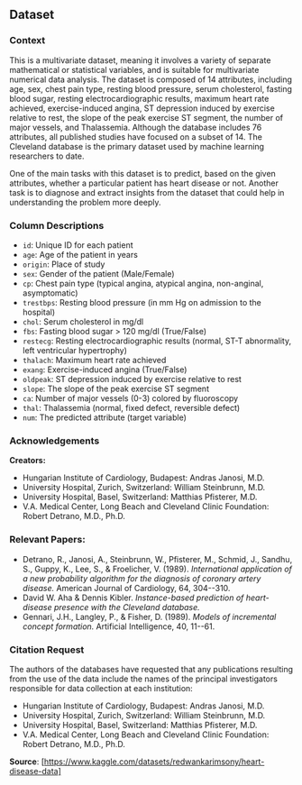 ## Dataset

### Context
This is a multivariate dataset, meaning it involves a variety of separate mathematical or statistical variables, and is suitable for multivariate numerical data analysis. The dataset is composed of 14 attributes, including age, sex, chest pain type, resting blood pressure, serum cholesterol, fasting blood sugar, resting electrocardiographic results, maximum heart rate achieved, exercise-induced angina, ST depression induced by exercise relative to rest, the slope of the peak exercise ST segment, the number of major vessels, and Thalassemia. Although the database includes 76 attributes, all published studies have focused on a subset of 14. The Cleveland database is the primary dataset used by machine learning researchers to date.

One of the main tasks with this dataset is to predict, based on the given attributes, whether a particular patient has heart disease or not. Another task is to diagnose and extract insights from the dataset that could help in understanding the problem more deeply.

### Column Descriptions
- `id`: Unique ID for each patient
- `age`: Age of the patient in years
- `origin`: Place of study
- `sex`: Gender of the patient (Male/Female)
- `cp`: Chest pain type (typical angina, atypical angina, non-anginal, asymptomatic)
- `trestbps`: Resting blood pressure (in mm Hg on admission to the hospital)
- `chol`: Serum cholesterol in mg/dl
- `fbs`: Fasting blood sugar > 120 mg/dl (True/False)
- `restecg`: Resting electrocardiographic results (normal, ST-T abnormality, left ventricular hypertrophy)
- `thalach`: Maximum heart rate achieved
- `exang`: Exercise-induced angina (True/False)
- `oldpeak`: ST depression induced by exercise relative to rest
- `slope`: The slope of the peak exercise ST segment
- `ca`: Number of major vessels (0-3) colored by fluoroscopy
- `thal`: Thalassemia (normal, fixed defect, reversible defect)
- `num`: The predicted attribute (target variable)

### Acknowledgements
**Creators:**
- Hungarian Institute of Cardiology, Budapest: Andras Janosi, M.D.
- University Hospital, Zurich, Switzerland: William Steinbrunn, M.D.
- University Hospital, Basel, Switzerland: Matthias Pfisterer, M.D.
- V.A. Medical Center, Long Beach and Cleveland Clinic Foundation: Robert Detrano, M.D., Ph.D.

### Relevant Papers:
- Detrano, R., Janosi, A., Steinbrunn, W., Pfisterer, M., Schmid, J., Sandhu, S., Guppy, K., Lee, S., & Froelicher, V. (1989). *International application of a new probability algorithm for the diagnosis of coronary artery disease.* American Journal of Cardiology, 64, 304--310.
- David W. Aha & Dennis Kibler. *Instance-based prediction of heart-disease presence with the Cleveland database.*
- Gennari, J.H., Langley, P., & Fisher, D. (1989). *Models of incremental concept formation.* Artificial Intelligence, 40, 11--61.

### Citation Request
The authors of the databases have requested that any publications resulting from the use of the data include the names of the principal investigators responsible for data collection at each institution:

- Hungarian Institute of Cardiology, Budapest: Andras Janosi, M.D.
- University Hospital, Zurich, Switzerland: William Steinbrunn, M.D.
- University Hospital, Basel, Switzerland: Matthias Pfisterer, M.D.
- V.A. Medical Center, Long Beach and Cleveland Clinic Foundation: Robert Detrano, M.D., Ph.D.

**Source**: [https://www.kaggle.com/datasets/redwankarimsony/heart-disease-data]

